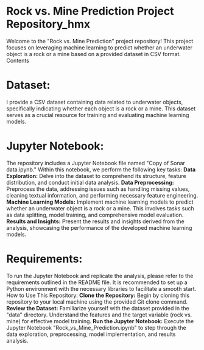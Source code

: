 # Rock vs. Mine Prediction Project Repository_hmx
Welcome to the "Rock vs. Mine Prediction" project repository! This project focuses on leveraging machine learning to predict whether an underwater object is a rock or a mine based on a provided dataset in CSV format.
Contents

# Dataset:
I provide a CSV dataset containing data related to underwater objects, specifically indicating whether each object is a rock or a mine. This dataset serves as a crucial resource for training and evaluating machine learning models.
# Jupyter Notebook:
The repository includes a Jupyter Notebook file named "Copy of Sonar data.ipynb." Within this notebook, we perform the following key tasks:
**Data Exploration:**
Delve into the dataset to comprehend its structure, feature distribution, and conduct initial data analysis.
**Data Preprocessing:**
Preprocess the data, addressing issues such as handling missing values, cleaning textual information, and performing necessary feature engineering.
**Machine Learning Models:**
Implement machine learning models to predict whether an underwater object is a rock or a mine. This involves tasks such as data splitting, model training, and comprehensive model evaluation.
**Results and Insights:**
Present the results and insights derived from the analysis, showcasing the performance of the developed machine learning models.
# Requirements:
To run the Jupyter Notebook and replicate the analysis, please refer to the requirements outlined in the README file. It is recommended to set up a Python environment with the necessary libraries to facilitate a smooth start.
How to Use This Repository:
**Clone the Repository:**
Begin by cloning this repository to your local machine using the provided Git clone command.
**Review the Dataset:**
Familiarize yourself with the dataset provided in the "data" directory. Understand the features and the target variable (rock vs. mine) for effective model training.
**Run the Jupyter Notebook:**
Execute the Jupyter Notebook "Rock_vs_Mine_Prediction.ipynb" to step through the data exploration, preprocessing, model implementation, and results analysis.
